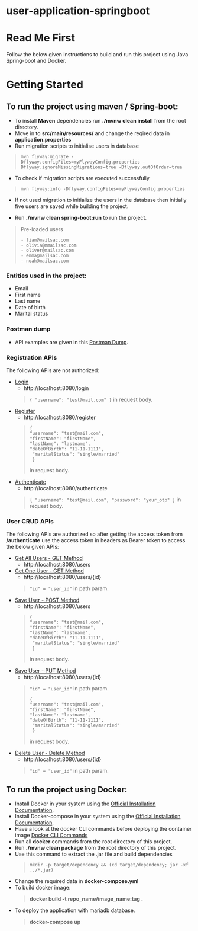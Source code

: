 # user-application-springboot

# Read Me First

Follow the below given instructions to build and run this project using Java Spring-boot and Docker.

# Getting Started

## To run the project using maven / Spring-boot:

* To install **Maven** dependencies run **./mvnw clean install** from the root directory.
* Move in to **src/main/resources/** and change the reqired data in **application.properties**
* Run migration scripts to initialise users in database
> ```mvn flyway:migrate -Dflyway.configFiles=myFlywayConfig.properties -Dflyway.ignoreMissingMigrations=true -Dflyway.outOfOrder=true```
* To check if migration scripts are executed successfully
> ```mvn flyway:info -Dflyway.configFiles=myFlywayConfig.properties```
* If not used migration to initialize the users in the database then initially five users are saved while building the project.

* Run **./mvnw clean spring-boot:run** to run the project.

> Pre-loaded users
> ```
> - liam@mailsac.com
> - olivia@mmailsac.com
> - oliver@mailsac.com
> - emma@mailsac.com
> - noah@mailsac.com

### Entities used in the project:

* Email
* First name
* Last name
* Date of birth
* Marital status

### Postman dump

* API examples are given in this [Postman Dump](https://www.getpostman.com/collections/a90a1b38e61f0f98eceb).

### Registration APIs

The following APIs are not authorized:

* [Login](http://localhost:8080/login)
    * http://localhost:8080/login
  > `{
  "username": "test@mail.com"
  }`
  > in request body.
* [Register](http://localhost:8080/register)
    * http://localhost:8080/register
  > ```
  > {
  > "username": "test@mail.com", 
  > "firstName": "firstName", 
  > "lastName": "lastname",
  > "dateOfBirth": "11-11-1111",
  >  "maritalStatus": "single/married"
  >  }
  > ``` 
  > in request body.
* [Authenticate](http://localhost:8080/authenticate)
    * http://localhost:8080/authenticate
  > `{
  "username": "test@mail.com",
  "password": "your_otp"
  }`
  > in request body.

### User CRUD APIs

The following APIs are authorized so after getting the access token from **/authenticate** use the access token in headers
as Bearer token to access the below given APIs:

* [Get All Users - GET Method](http://localhost:8080/users)
    * http://localhost:8080/users
* [Get One User - GET Method](http://localhost:8080/users/{id})
    * http://localhost:8080/users/{id}
  > `"id" = "user_id"`
  > in path param.
* [Save User - POST Method](http://localhost:8080/users)
    * http://localhost:8080/users
  > ```
  > {
  > "username": "test@mail.com", 
  > "firstName": "firstName", 
  > "lastName": "lastname",
  > "dateOfBirth": "11-11-1111",
  >  "maritalStatus": "single/married"
  >  }
  > ``` 
  > in request body.
* [Save User - PUT Method](http://localhost:8080/users/{id})
    * http://localhost:8080/users/{id}
  > `"id" = "user_id"`
  > in path param.
  > ```
  > {
  > "username": "test@mail.com", 
  > "firstName": "firstName", 
  > "lastName": "lastname",
  > "dateOfBirth": "11-11-1111",
  >  "maritalStatus": "single/married"
  >  }
  > ``` 
  > in request body.
* [Delete User - Delete Method](http://localhost:8080/users/{id})
    * http://localhost:8080/users/{id}
  > `"id" = "user_id"`
  > in path param.

## To run the project using Docker:

* Install Docker in your system using the [Official Installation Documentation](https://docs.docker.com/engine/install/).
* Install Docker-compose in your system using the [Official Installation Documentation](https://docs.docker.com/compose/install/).
* Have a look at the docker CLI commands before deploying the container image [Docker CLI Commands](https://docs.docker.com/engine/reference/commandline/docker/)
* Run all **docker** commands from the root directory of this project.
* Run **./mvnw clean package** from the root directory of this project.
* Use this command to extract the .jar file and build dependencies
  > ``mkdir -p target/dependency && (cd target/dependency; jar -xf ../*.jar)``
* Change the required data in **docker-compose.yml**
* To build docker image:
  > **docker build -t repo_name/image_name:tag .**
* To deploy the application with mariadb database.
  > **docker-compose up**
